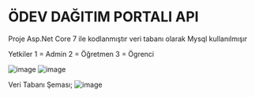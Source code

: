 # ÖDEV DAĞITIM PORTALI API

Proje Asp.Net Core 7 ile kodlanmıştır veri tabanı olarak Mysql kullanılmışır

Yetkiler
1 = Admin 
2 = Öğretmen
3 = Ögrenci



![image](https://user-images.githubusercontent.com/99049986/236611221-61cc89b0-d8a4-4967-a3a1-9429db4c2cc6.png)
![image](https://user-images.githubusercontent.com/99049986/236611241-fdf77e0d-99a8-47c7-8536-22496a4357e9.png)




Veri Tabanı Şeması;
![image](https://user-images.githubusercontent.com/99049986/236611276-9d39c333-3679-45e4-94e0-00744bb2c98a.png)
